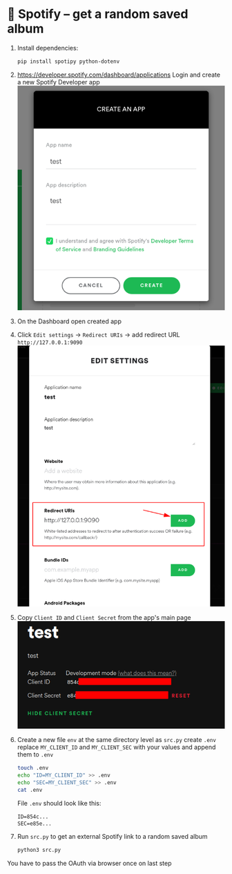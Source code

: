 # 🍃 Spotify – get a random saved album

1. Install dependencies:
	```sh
	pip install spotipy python-dotenv
	```
2. https://developer.spotify.com/dashboard/applications
	Login and create a new Spotify Developer app
	![](pics/2021-11-14-17-30-46.png)

3. On the Dashboard open created app

4. Click `Edit settings` -> `Redirect URIs` -> add redirect URL `http://127.0.0.1:9090`
	![](pics/2021-11-14-17-36-37.png)

5. Copy `Client ID` and `Client Secret` from the app's main page
	![](pics/2021-11-14-17-32-40.png)

6. Create a new file `env` at the same directory level as `src.py`
	create `.env`
	replace `MY_CLIENT_ID` and `MY_CLIENT_SEC` with your values and append them to `.env`

	```bash
	touch .env
	echo "ID=MY_CLIENT_ID" >> .env
	echo "SEC=MY_CLIENT_SEC" >> .env
	cat .env
	```
	File `.env` should look like this:
	```
	ID=854c...
	SEC=e85e...
	```
7. Run `src.py` to get an external Spotify link to a random saved album
	```python
	python3 src.py
	```
You have to pass the OAuth via browser once on last step
